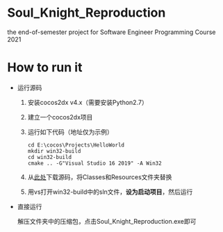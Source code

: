 # Soul_Knight_Reproduction
the end-of-semester project for Software Engineer Programming Course 2021



# How to run it

* 运行源码

  1. 安装cocos2dx v4.x（需要安装Python2.7）

  2. 建立一个cocos2dx项目

  3. 运行如下代码（地址仅为示例）

     ```
     cd E:\cocos\Projects\HelloWorld
     mkdir win32-build
     cd win32-build
     cmake .. -G"Visual Studio 16 2019" -A Win32
     ```

  4. 从[此处](https://github.com/Baokker/Soul_Knight_Reproduction)下载源码，将Classes和Resources文件夹替换

  5. 用vs打开win32-build中的sln文件，__设为启动项目__，然后运行

* 直接运行

  解压文件夹中的压缩包，点击Soul_Knight_Reproduction.exe即可